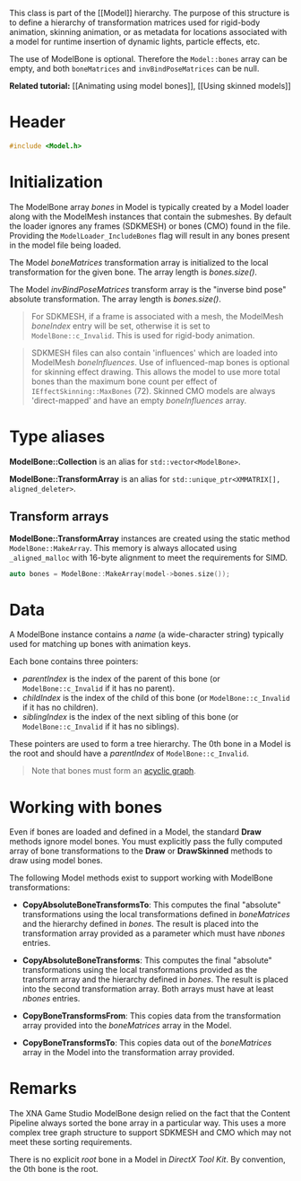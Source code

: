This class is part of the [[Model]] hierarchy. The purpose of this structure is to define a hierarchy of transformation matrices used for rigid-body animation, skinning animation, or as metadata for locations associated with a model for runtime insertion of dynamic lights, particle effects, etc.

The use of ModelBone is optional. Therefore the ``Model::bones`` array can be empty, and both ``boneMatrices`` and  ``invBindPoseMatrices`` can be null.

**Related tutorial:** [[Animating using model bones]], [[Using skinned models]]

# Header
```cpp
#include <Model.h>
```

# Initialization
The ModelBone array *bones* in Model is typically created by a Model loader along with the ModelMesh instances that contain the submeshes. By default the loader ignores any frames (SDKMESH) or bones (CMO) found in the file. Providing the ``ModelLoader_IncludeBones`` flag will result in any bones present in the model file being loaded.

The Model *boneMatrices* transformation array is initialized to the local transformation for the given bone. The array length is *bones.size()*.

The Model *invBindPoseMatrices* transform array is the "inverse bind pose" absolute transformation. The array length is *bones.size()*.

> For SDKMESH, if a frame is associated with a mesh, the ModelMesh *boneIndex* entry will be set, otherwise it is set to ``ModelBone::c_Invalid``. This is used for rigid-body animation.

> SDKMESH files can also contain 'influences' which are loaded into ModelMesh *boneInfluences*. Use of influenced-map bones is optional for skinning effect drawing. This allows the model to use more total bones than the maximum bone count per effect of ``IEffectSkinning::MaxBones`` (72). Skinned CMO models are always 'direct-mapped' and have an empty *boneInfluences* array.

# Type aliases

**ModelBone::Collection** is an alias for ``std::vector<ModelBone>``.

**ModelBone::TransformArray** is an alias for ``std::unique_ptr<XMMATRIX[], aligned_deleter>``.

## Transform arrays

**ModelBone::TransformArray** instances are created using the static method ``ModelBone::MakeArray``. This memory is always allocated using ``_aligned_malloc`` with 16-byte alignment to meet the requirements for SIMD.

```cpp
auto bones = ModelBone::MakeArray(model->bones.size());
```

# Data

A ModelBone instance contains a *name* (a wide-character string) typically used for matching up bones with animation keys.

Each bone contains three pointers:

* *parentIndex* is the index of the parent of this bone (or ``ModelBone::c_Invalid`` if it has no parent).
* *childIndex* is the index of the child of this bone (or ``ModelBone::c_Invalid`` if it has no children).
* *siblingIndex* is the index of the next sibling of this bone (or ``ModelBone::c_Invalid`` if it has no siblings).

These pointers are used to form a tree hierarchy. The 0th bone in a Model is the root and should have a *parentIndex* of ``ModelBone::c_Invalid``.

> Note that bones must form an [acyclic graph](https://en.wikipedia.org/wiki/Directed_acyclic_graph).

# Working with bones

Even if bones are loaded and defined in a Model, the standard **Draw** methods ignore model bones. You must explicitly pass the fully computed array of bone transformations to the **Draw** or **DrawSkinned** methods to draw using model bones.

The following Model methods exist to support working with ModelBone transformations:

* **CopyAbsoluteBoneTransformsTo**: This computes the final "absolute" transformations using the local transformations defined in *boneMatrices* and the hierarchy defined in *bones*. The result is placed into the transformation array provided as a parameter which must have *nbones* entries.

* **CopyAbsoluteBoneTransforms**: This computes the final "absolute" transformations using the local transformations provided as the transform array and the hierarchy defined in *bones*. The result is placed into the second transformation array. Both arrays must have at least *nbones* entries.

* **CopyBoneTransformsFrom**: This copies data from the transformation array provided into the *boneMatrices* array in the Model.

* **CopyBoneTransformsTo**: This copies data out of the *boneMatrices* array in the Model into the transformation array provided.

# Remarks

The XNA Game Studio ModelBone design relied on the fact that the Content Pipeline always sorted the bone array in a particular way. This uses a more complex tree graph structure to support SDKMESH and CMO which may not meet these sorting requirements.

There is no explicit *root* bone in a Model in *DirectX Tool Kit*. By convention, the 0th bone is the root.
